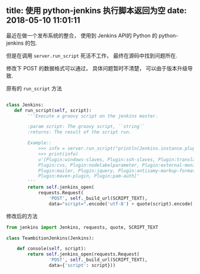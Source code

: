 title: 使用 python-jenkins 执行脚本返回为空
date: 2018-05-10 11:01:11
---


最近在做一个发布系统的整合， 使用到 Jenkins API的 Python 的 python-jenkins 的包.

但是在调用 `server.run_script` 死活不工作， 最终在源码中找到问题所在.

修改下 POST 的数据格式可以通过， 具体问题暂时不清楚， 可以由于版本升级导致.

原有的 `run_script` 方法


```python

class Jenkins:
   def run_script(self, script):
        '''Execute a groovy script on the jenkins master.

        :param script: The groovy script, ``string``
        :returns: The result of the script run.

        Example::
            >>> info = server.run_script("println(Jenkins.instance.pluginManager.plugins)")
            >>> print(info)
            u'[Plugin:windows-slaves, Plugin:ssh-slaves, Plugin:translation,
            Plugin:cvs, Plugin:nodelabelparameter, Plugin:external-monitor-job,
            Plugin:mailer, Plugin:jquery, Plugin:antisamy-markup-formatter,
            Plugin:maven-plugin, Plugin:pam-auth]'
        '''
        return self.jenkins_open(
            requests.Request(
                'POST', self._build_url(SCRIPT_TEXT),
                data="script=".encode('utf-8') + quote(script).encode('utf-8')))

```

修改后的方法

```python
from jenkins import Jenkins, requests, quote, SCRIPT_TEXT

class TeambitionJenkins(Jenkins):

    def console(self, script):
        return self.jenkins_open(requests.Request(
                'POST', self._build_url(SCRIPT_TEXT),
                data={'script': script}))

```
